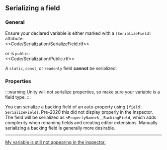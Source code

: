 ## Serializing a field

### General

Ensure your declared variable is either marked with a `[SerializeField]` attribute:  
<<Code/Serialization/SerializeField.rtf>>  

or is `public`:  
<<Code/Serialization/Public.rtf>>

A `static`, `const`, or `readonly` field **cannot** be serialized.

### Properties

:::warning
Unity will not serialize properties, so make sure your variable is a field type.
:::  

You can serialize a backing field of an auto-property using `[field: SerializeField]`. Pre-2020 this did not display properly in the Inspector.  
The field will be serialized as `<PropertyName>k__BackingField`, which adds complexity when renaming fields and creating editor extensions. Manually serializing a backing field is generally more desirable.

---  

[My variable is still not appearing in the inspector.](Serializing%20A%20Field%202.md)